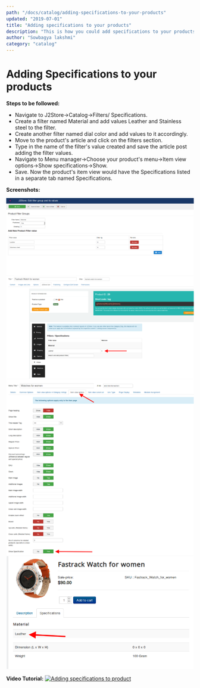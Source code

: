 ```yaml
---
path: "/docs/catalog/adding-specifications-to-your-products"
updated: "2019-07-01"
title: "Adding specifications to your products"
description: "This is how you could add specifications to your products"
author: "Sowbagya lakshmi"
category: "catalog"
---
```

# Adding Specifications to your products

**Steps to be followed:**

- Navigate to J2Store->Catalog->Filters/ Specifications.
- Create a filter named Material and add values Leather and Stainless steel to the filter.
- Create another filter named dial color and add values to it accordingly.
- Move to the product's article and click on the filters section. 
- Type in the name of the filter's value created and save the article post adding the filter values.
- Navigate to Menu manager->Choose your product's menu->Item view options->Show specifications->Show.
- Save. Now the product's item view would have the Specifications listed in a separate tab named Specifications.

**Screenshots:**

![Creating filters](https://raw.githubusercontent.com/j2store/doc-images/master/catalog/adding-specs-to-pro/creatingfilters.png)
![Specifications to product](https://raw.githubusercontent.com/j2store/doc-images/master/catalog/adding-specs-to-pro/specstoproduct.png)
![Menu settings](https://raw.githubusercontent.com/j2store/doc-images/master/catalog/adding-specs-to-pro/settingsinmenu.png)
![Frontend](https://raw.githubusercontent.com/j2store/doc-images/master/catalog/adding-specs-to-pro/specsinfront.png)

**Video Tutorial:**
[![Adding specifications to product](https://img.youtube.com/vi/51J1UkeRu3Y/0.jpg)](https://youtu.be/-zUJxAMT9KE "Adding specifications to product")
